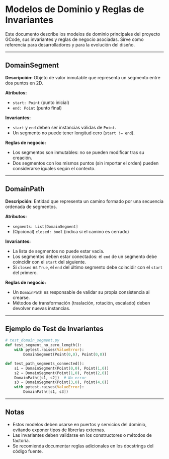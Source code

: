 # Modelos de Dominio y Reglas de Invariantes

Este documento describe los modelos de dominio principales del proyecto GCode, sus invariantes y reglas de negocio asociadas. Sirve como referencia para desarrolladores y para la evolución del diseño.

---

## DomainSegment

**Descripción:**
Objeto de valor inmutable que representa un segmento entre dos puntos en 2D.

**Atributos:**
- `start: Point` (punto inicial)
- `end: Point` (punto final)

**Invariantes:**
- `start` y `end` deben ser instancias válidas de `Point`.
- Un segmento no puede tener longitud cero (`start != end`).

**Reglas de negocio:**
- Los segmentos son inmutables: no se pueden modificar tras su creación.
- Dos segmentos con los mismos puntos (sin importar el orden) pueden considerarse iguales según el contexto.

---

## DomainPath

**Descripción:**
Entidad que representa un camino formado por una secuencia ordenada de segmentos.

**Atributos:**
- `segments: List[DomainSegment]`
- (Opcional) `closed: bool` (indica si el camino es cerrado)

**Invariantes:**
- La lista de segmentos no puede estar vacía.
- Los segmentos deben estar conectados: el `end` de un segmento debe coincidir con el `start` del siguiente.
- Si `closed` es `True`, el `end` del último segmento debe coincidir con el `start` del primero.

**Reglas de negocio:**
- Un `DomainPath` es responsable de validar su propia consistencia al crearse.
- Métodos de transformación (traslación, rotación, escalado) deben devolver nuevas instancias.

---

## Ejemplo de Test de Invariantes

```python
# test_domain_segment.py
def test_segment_no_zero_length():
    with pytest.raises(ValueError):
        DomainSegment(Point(0,0), Point(0,0))

def test_path_segments_connected():
    s1 = DomainSegment(Point(0,0), Point(1,0))
    s2 = DomainSegment(Point(1,0), Point(2,0))
    DomainPath([s1, s2])  # No error
    s3 = DomainSegment(Point(3,0), Point(4,0))
    with pytest.raises(ValueError):
        DomainPath([s1, s3])
```

---

## Notas
- Estos modelos deben usarse en puertos y servicios del dominio, evitando exponer tipos de librerías externas.
- Las invariantes deben validarse en los constructores o métodos de factoría.
- Se recomienda documentar reglas adicionales en los docstrings del código fuente.
